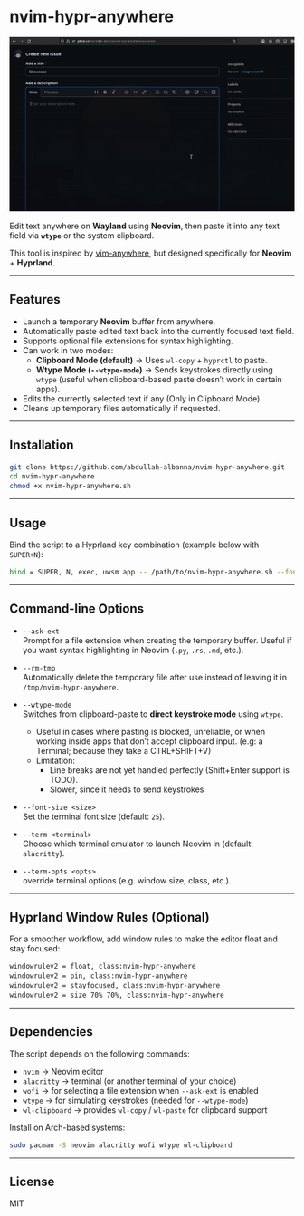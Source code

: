 # nvim-hypr-anywhere

![showcase](assets/showcase.gif)

Edit text anywhere on **Wayland** using **Neovim**, then paste it into any text field via **`wtype`** or the system clipboard.  

This tool is inspired by [vim-anywhere](https://github.com/cknadler/vim-anywhere), but designed specifically for **Neovim** + **Hyprland**.

---

## Features

- Launch a temporary **Neovim** buffer from anywhere.
- Automatically paste edited text back into the currently focused text field.
- Supports optional file extensions for syntax highlighting.
- Can work in two modes:
  - **Clipboard Mode (default)** → Uses `wl-copy` + `hyprctl` to paste.
  - **Wtype Mode (`--wtype-mode`)** → Sends keystrokes directly using `wtype` (useful when clipboard-based paste doesn’t work in certain apps).
- Edits the currently selected text if any (Only in Clipboard Mode)
- Cleans up temporary files automatically if requested.

---

## Installation

```bash
git clone https://github.com/abdullah-albanna/nvim-hypr-anywhere.git
cd nvim-hypr-anywhere
chmod +x nvim-hypr-anywhere.sh
```

---

## Usage

Bind the script to a Hyprland key combination (example below with `SUPER+N`):

```bash
bind = SUPER, N, exec, uwsm app -- /path/to/nvim-hypr-anywhere.sh --font-size 25
```

---

## Command-line Options

- `--ask-ext`  
  Prompt for a file extension when creating the temporary buffer. Useful if you want syntax highlighting in Neovim (`.py`, `.rs`, `.md`, etc.).
  
- `--rm-tmp`  
  Automatically delete the temporary file after use instead of leaving it in `/tmp/nvim-hypr-anywhere`.

- `--wtype-mode`  
  Switches from clipboard-paste to **direct keystroke mode** using `wtype`.  
  - Useful in cases where pasting is blocked, unreliable, or when working inside apps that don’t accept clipboard input. (e.g: a Terminal; because they take a CTRL+SHIFT+V)
  - Limitation:
    - Line breaks are not yet handled perfectly (Shift+Enter support is TODO).
    - Slower, since it needs to send keystrokes

- `--font-size <size>`  
  Set the terminal font size (default: `25`).

- `--term <terminal>`  
  Choose which terminal emulator to launch Neovim in (default: `alacritty`).

- `--term-opts <opts>`  
  override terminal options (e.g. window size, class, etc.).  

---

## Hyprland Window Rules (Optional)

For a smoother workflow, add window rules to make the editor float and stay focused:

```bash
windowrulev2 = float, class:nvim-hypr-anywhere
windowrulev2 = pin, class:nvim-hypr-anywhere
windowrulev2 = stayfocused, class:nvim-hypr-anywhere
windowrulev2 = size 70% 70%, class:nvim-hypr-anywhere
```

---

## Dependencies

The script depends on the following commands:

- `nvim` → Neovim editor  
- `alacritty` → terminal (or another terminal of your choice)  
- `wofi` → for selecting a file extension when `--ask-ext` is enabled  
- `wtype` → for simulating keystrokes (needed for `--wtype-mode`)  
- `wl-clipboard` → provides `wl-copy` / `wl-paste` for clipboard support  

Install on Arch-based systems:

```bash
sudo pacman -S neovim alacritty wofi wtype wl-clipboard
```

---

## License

MIT
